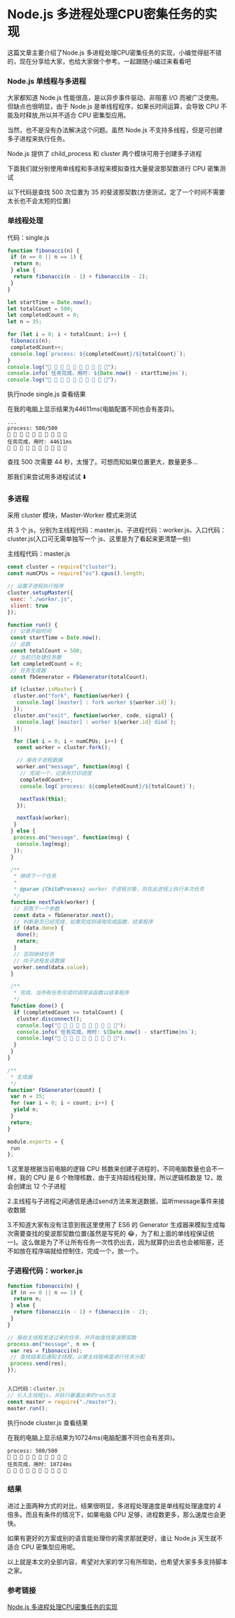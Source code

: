 # Node.js 多进程处理CPU密集任务的实现

这篇文章主要介绍了Node.js 多进程处理CPU密集任务的实现，小编觉得挺不错的，现在分享给大家，也给大家做个参考。一起跟随小编过来看看吧

### Node.js 单线程与多进程

大家都知道 Node.js 性能很高，是以异步事件驱动、非阻塞 I/O 而被广泛使用。但缺点也很明显，由于 Node.js 是单线程程序，如果长时间运算，会导致 CPU 不能及时释放,所以并不适合 CPU 密集型应用。

当然，也不是没有办法解决这个问题。虽然 Node.js 不支持多线程，但是可创建多子进程来执行任务。

Node.js 提供了 child_process 和 cluster 两个模块可用于创建多子进程

下面我们就分别使用单线程和多进程来模拟查找大量斐波那契数进行 CPU 密集测试

以下代码是查找 500 次位置为 35 的斐波那契数(方便测试，定了一个时间不需要太长也不会太短的位置)

### 单线程处理

代码：single.js
```js
function fibonacci(n) {
 if (n == 0 || n == 1) {
  return n;
 } else {
  return fibonacci(n - 1) + fibonacci(n - 2);
 }
}

let startTime = Date.now();
let totalCount = 500;
let completedCount = 0;
let n = 35;

for (let i = 0; i < totalCount; i++) {
 fibonacci(n);
 completedCount++;
 console.log(`process: ${completedCount}/${totalCount}`);
}
console.log("👏 👏 👏 👏 👏 👏 👏 👏 👏 👏");
console.info(`任务完成，用时: ${Date.now() - startTime}ms`);
console.log("👏 👏 👏 👏 👏 👏 👏 👏 👏 👏");
```
执行node single.js 查看结果

在我的电脑上显示结果为44611ms(电脑配置不同也会有差异)。
```
...
process: 500/500
👏 👏 👏 👏 👏 👏 👏 👏 👏 👏
任务完成，用时: 44611ms
👏 👏 👏 👏 👏 👏 👏 👏 👏 👏
```

查找 500 次需要 44 秒，太慢了。可想而知如果位置更大，数量更多...

那我们来尝试用多进程试试 ⬇️

### 多进程

采用 cluster 模块，Master-Worker 模式来测试

共 3 个 js，分别为主线程代码：master.js、子进程代码：worker.js、入口代码：cluster.js(入口可无需单独写一个 js、这里是为了看起来更清楚一些)

主线程代码：master.js
```js
const cluster = require("cluster");
const numCPUs = require("os").cpus().length;

// 设置子进程执行程序
cluster.setupMaster({
 exec: "./worker.js",
 slient: true
});

function run() {
 // 记录开始时间
 const startTime = Date.now();
 // 总数
 const totalCount = 500;
 // 当前已处理任务数
 let completedCount = 0;
 // 任务生成器
 const fbGenerator = FbGenerator(totalCount);

 if (cluster.isMaster) {
  cluster.on("fork", function(worker) {
   console.log(`[master] : fork worker ${worker.id}`);
  });
  cluster.on("exit", function(worker, code, signal) {
   console.log(`[master] : worker ${worker.id} died`);
  });

  for (let i = 0; i < numCPUs; i++) {
   const worker = cluster.fork();

   // 接收子进程数据
   worker.on("message", function(msg) {
    // 完成一个，记录并打印进度
    completedCount++;
    console.log(`process: ${completedCount}/${totalCount}`);

    nextTask(this);
   });

   nextTask(worker);
  }
 } else {
  process.on("message", function(msg) {
   console.log(msg);
  });
 }

 /**
  * 继续下一个任务
  *
  * @param {ChildProcess} worker 子进程对象，将在此进程上执行本次任务
  */
 function nextTask(worker) {
  // 获取下一个参数
  const data = fbGenerator.next();
  // 判断是否已经完成，如果完成则调用完成函数，结束程序
  if (data.done) {
   done();
   return;
  }
  // 否则继续任务
  // 向子进程发送数据
  worker.send(data.value);
 }

 /**
  * 完成，当所有任务完成时调用该函数以结束程序
  */
 function done() {
  if (completedCount >= totalCount) {
   cluster.disconnect();
   console.log("👏 👏 👏 👏 👏 👏 👏 👏 👏 👏");
   console.info(`任务完成，用时: ${Date.now() - startTime}ms`);
   console.log("👏 👏 👏 👏 👏 👏 👏 👏 👏 👏");
  }
 }
}

/**
 * 生成器
 */
function* FbGenerator(count) {
 var n = 35;
 for (var i = 0; i < count; i++) {
  yield n;
 }
 return;
}

module.exports = {
 run
};
```

1.这里是根据当前电脑的逻辑 CPU 核数来创建子进程的，不同电脑数量也会不一样，我的 CPU 是 6 个物理核数，由于支持超线程处理，所以逻辑核数是 12，故会创建出 12 个子进程

2.主线程与子进程之间通信是通过send方法来发送数据，监听message事件来接收数据

3.不知道大家有没有注意到我这里使用了 ES6 的 Generator 生成器来模拟生成每次需要查找的斐波那契数位置(虽然是写死的 😂，为了和上面的单线程保证统一)。这么做是为了不让所有任务一次性扔出去，因为就算扔出去也会被阻塞，还不如放在程序端就给控制住，完成一个，放一个。

### 子进程代码：worker.js
```js
function fibonacci(n) {
 if (n == 0 || n == 1) {
  return n;
 } else {
  return fibonacci(n - 1) + fibonacci(n - 2);
 }
}

// 接收主线程发送过来的任务，并开始查找斐波那契数
process.on("message", n => {
 var res = fibonacci(n);
 // 查找结束后通知主线程，以便主线程再度进行任务分配
 process.send(res);
});


入口代码：cluster.js
// 引入主线程js，并执行暴露出来的run方法
const master = require("./master");
master.run();
```

执行node cluster.js 查看结果

在我的电脑上显示结果为10724ms(电脑配置不同也会有差异)。

```
process: 500/500
👏 👏 👏 👏 👏 👏 👏 👏 👏 👏
任务完成，用时: 10724ms
👏 👏 👏 👏 👏 👏 👏 👏 👏 👏
```

### 结果

进过上面两种方式的对比，结果很明显，多进程处理速度是单线程处理速度的 4 倍多。而且有条件的情况下，如果电脑 CPU 足够，进程数更多，那么速度也会更快。

如果有更好的方案或别的语言能处理你的需求那就更好，谁让 Node.js 天生就不适合 CPU 密集型应用呢。

以上就是本文的全部内容，希望对大家的学习有所帮助，也希望大家多多支持脚本之家。

### 参考链接
[Node.js 多进程处理CPU密集任务的实现](https://www.jb51.net/article/161961.htm)